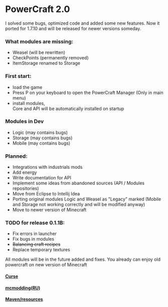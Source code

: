 # PowerCraft 2.0

I solved some bugs, optimized code and added some new features.
Now it ported for 1.7.10 and will be released for newer versions someday.

### What modules are missing:
- Weasel (will be rewritten)
- CheckPoints (permanently removed)
- ItemStorage renamed to Storage

### First start:
- load the game
- Press P on your keyboard to open the PowerCraft Manager (Only in main menu)
- install modules,  
Core and API will be automatically installed on startup 

### Modules in Dev
- Logic (may contains bugs)
- Storage (may contains bugs)
- Mobile (may contains bugs)

### Planned:
- Integrations with industrials mods
- Add energy
- Write documentation for API
- Implement some ideas from abandoned sources (API / Modules repositories)
- Move from Eclipse to Intellij Idea
- Porting original modules Logic and Weasel as "Legacy" marked (Mobile and Storage not working correctly and will be modified anyway)
- Move to newer version of Minecraft

### TODO for release 0.1.1B:
- Fix errors in launcher
- Fix bugs in modules
- ~~Balancing craft recipes~~
- Replace temporary textures

All modules will be in the future added and fixes. 
You already can enjoy old powercraft on new version of Minecraft

#### [Curse](https://minecraft.curseforge.com/projects/powercraft-2)
#### [mcmodding(RU)](https://forum.mcmodding.ru/resources/powercraft-2.171/)
#### [Maven/resources](https://github.com/PowerCraft/Maven/)
